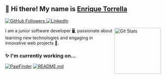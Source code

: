 ## 👋 Hi there! My name is [Enrique Torrella](https://github.com/enrtorgil)

<p>
  <a href="https://github.com/enrtorgil">
    <img alt="GitHub Followers" src="https://img.shields.io/github/followers/enrtorgil?style=for-the-badge&logo=github&color=181717">
  </a>
  <a href="https://www.linkedin.com/in/enriquetorrellagil">
    <img alt="LinkedIn" src="https://img.shields.io/static/v1?label=LinkedIn&message=enriquetorrellagil&style=for-the-badge&logo=linkedin&color=0077B5">
  </a>
</p>

<a href="https://github.com/enrtorgil"><img alt="Git Stats" src="http://github-readme-stats-bezhansalleh.vercel.app/api?username=enrtorgil&show_icons=true&count_private=true" align="right" height="150" /></a>

I am a junior software developer 🖥, passionate about learning new technologies and engaging in innovative web projects 🌟.

### ✨ I'm currently working on...
[![PawFinder](https://github-readme-stats-bezhansalleh.vercel.app/api/pin/?username=enrtorgil&repo=pawFinder&cache_bust=1)](https://github.com/enrtorgil/pawFinder)
[![README.md](https://github-readme-stats-bezhansalleh.vercel.app/api/pin/?username=enrtorgil&repo=enrtorgil&cache_bust=1)](https://github.com/enrtorgil/enrtorgil)
